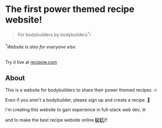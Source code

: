 # The first power themed recipe website!

> For bodybuilders by bodybuilders<sup>\*</sup>!

###### <sup>\*</sup>Website is also for everyone else

Try it live at [recipow.com](https://recipow.com)

## About

This is a website for bodybuilders to share their power themed recipes. :fire:

Even if you aren't a bodybuilder, please sign up and create a recipe. :100:

I'm creating this website to gain experience in full-stack web dev, :globe_with_meridians:

and to make the best recipe website online :hash::one::bangbang: